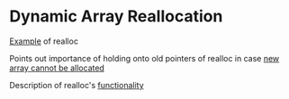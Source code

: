 # Dynamic Array Reallocation
[Example](https://stackoverflow.com/questions/12917727/resizing-an-array-in-c) of realloc

Points out importance of holding onto old pointers of realloc in case [new array cannot be allocated](https://stackoverflow.com/questions/44789295/correct-use-of-realloc)

Description of realloc's [functionality](https://stackoverflow.com/questions/47625515/c-programming-how-often-should-realloc-be-used/47636280)
